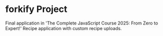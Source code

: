# forkify Project

Final application in 'The Complete JavaScript Course 2025: From Zero to Expert!'
Recipe application with custom recipe uploads.
